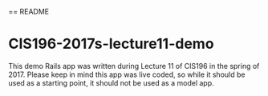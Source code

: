 == README

# CIS196-2017s-lecture11-demo

This demo Rails app was written during Lecture 11 of CIS196 in the spring of 2017. Please keep in mind this app was live coded, so while it should be used as a starting point, it should not be used as a model app.
